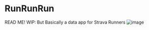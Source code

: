 # RunRunRun
READ ME!
WIP: But Basically a data app for Strava Runners
![image](https://user-images.githubusercontent.com/107880782/196099144-988b9e36-510f-441d-855f-3e8b6e3d4d40.png)
